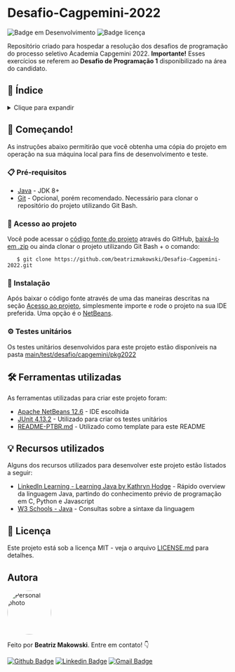 # Desafio-Cagpemini-2022
![Badge em Desenvolvimento](http://img.shields.io/static/v1?label=STATUS&message=FINISHED&color=GREEN&style=for-the-badge?style=plastic&logo=appveyor) ![Badge licença](https://img.shields.io/github/license/beatrizmakowski/Desafio-Cagpemini-2022)

Repositório criado para hospedar a resolução dos desafios de programação do processo seletivo Academia Capgemini 2022. **Importante!** Esses exercícios se referem ao **Desafio de Programação 1** disponibilizado na área do candidato.

## :open_book: Índice
<details>
<summary>Clique para expandir</summary>
  
  
* [Começando!](#-começando)
  * [Pré-requisitos](#-pré-requisitos) 
  * [Acesso ao projeto](#file_folder-acesso-ao-projeto)
  * [Instalação](#-instalação)
  * [Testes unitários](#%EF%B8%8F-testes-unitários)
* [Ferramentas utilizadas](#%EF%B8%8F-ferramentas-utilizadas)
* [Recursos utilizados](#-recursos-utilizados)
* [Licença](#-licença)
* [Autora](#Autora)
</details>


## 🚀 Começando!

As instruções abaixo permitirão que você obtenha uma cópia do projeto em operação na sua máquina local para fins de desenvolvimento e teste.


### 📋 Pré-requisitos

* [Java](https://www.oracle.com/java/technologies/downloads/) - JDK 8+
* [Git](https://git-scm.com/) - Opcional, porém recomendado. Necessário para clonar o repositório do projeto utilizando Git Bash.


### :file_folder: Acesso ao projeto
Você pode acessar o [código fonte do projeto](https://github.com/beatrizmakowski/Desafio-Cagpemini-2022/tree/main) através do GitHub, [baixá-lo em .zip](https://github.com/beatrizmakowski/Desafio-Cagpemini-2022/archive/refs/heads/main.zip) ou ainda clonar o projeto utilizando Git Bash + o comando:

       $ git clone https://github.com/beatrizmakowski/Desafio-Cagpemini-2022.git


### 🔧 Instalação

Após baixar o código fonte através de uma das maneiras descritas na seção [Acesso ao projeto](#Acesso-ao-projeto), simplesmente importe e rode o projeto na sua IDE preferida. Uma opção é o [NetBeans](https://netbeans.apache.org/download/nb126/nb126.html).


### ⚙️ Testes unitários

Os testes unitários desenvolvidos para este projeto estão disponíveis na pasta [main/test/desafio/capgemini/pkg2022](https://github.com/beatrizmakowski/Desafio-Cagpemini-2022/tree/main/test/desafio/capgemini/pkg2022)


## 🛠️ Ferramentas utilizadas

As ferramentas utilizadas para criar este projeto foram:

* [Apache NetBeans 12.6](https://netbeans.apache.org/download/nb126/nb126.html) - IDE escolhida
* [JUnit 4.13.2](https://github.com/junit-team/junit4/releases/tag/r4.13.2) - Utilizado para criar os testes unitários
* [README-PTBR.md](https://gist.github.com/lohhans/f8da0b147550df3f96914d3797e9fb89) - Utilizado como template para este README


## 💡 Recursos utilizados

Alguns dos recursos utilizados para desenvolver este projeto estão listados a seguir:

* [LinkedIn Learning - Learning Java by Kathryn Hodge](https://www.linkedin.com/learning/learning-java-4) - Rápido overview da linguagem Java, partindo do conhecimento prévio de programação em C, Python e Javascript
* [W3 Schools - Java](https://www.w3schools.com/java/) - Consultas sobre a sintaxe da linguagem

## 📄 Licença

Este projeto está sob a licença MIT - veja o arquivo [LICENSE.md](https://github.com/beatrizmakowski/Desafio-Cagpemini-2022/blob/main/LICENSE) para detalhes.

## Autora

<a href="https://github.com/beatrizmakowski"> <img style="border-radius: 50%;" src="https://avatars.githubusercontent.com/u/86008015?v=4" width="100px;" alt="Personal photo"/> </a>

Feito por **Beatriz Makowski**. Entre em contato! 👇

[![Github Badge](https://img.shields.io/badge/-GitHub-black?style=flat-square&logo=Github&logoColor=white&link=https://github.com/beatrizmakowski)](https://github.com/beatrizmakowski)  [![Linkedin Badge](https://img.shields.io/badge/-LinkedIn-blue?style=flat-square&logo=Linkedin&logoColor=white&link=https://www.linkedin.com/in/beatriz-makowski/)](https://www.linkedin.com/in/beatriz-makowski/)  [![Gmail Badge](https://img.shields.io/badge/-Gmail-c14438?style=flat-square&logo=Gmail&logoColor=white&link=mailto:bemakow@gmail.com)](mailto:bemakow@gmail.com)
